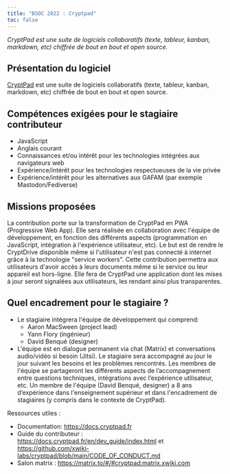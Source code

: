 ```yaml
---
title: "BSOC 2022 : Cryptpad"
toc: false
---
```


*CryptPad est une suite de logiciels collaboratifs (texte, tableur, kanban, markdown, etc) chiffrée de bout en bout et open source.*

## Présentation du logiciel

[CryptPad](https://cryptpad.fr) est une suite de logiciels collaboratifs (texte, tableur, kanban, markdown, etc) chiffrée de bout en bout et open source.

## Compétences exigées pour le stagiaire contributeur

- JavaScript
- Anglais courant
- Connaissances et/ou intérêt pour les technologies intégrées aux navigateurs web
- Expérience/intérêt pour les technologies respectueuses de la vie privée
- Expérience/intérêt pour les alternatives aux GAFAM (par exemple Mastodon/Fediverse)

## Missions proposées

La contribution porte sur la transformation de CryptPad en PWA (Progressive Web App). Elle sera réalisée en collaboration avec l'équipe de développement, en fonction des différents aspects (programmation en JavaScript, intégration à l'expérience utilisateur, etc). Le but est de rendre le CryptDrive disponible même si l'utilisateur n'est pas connecté à internet grâce à la technologie "service workers". Cette contribution permettra aux utilisateurs d'avoir accès à leurs documents même si le service ou leur appareil est hors-ligne. Elle fera de CryptPad une application dont les mises à jour seront signalées aux utilisateurs, les rendant ainsi plus transparentes.

## Quel encadrement pour le stagiaire ?

- Le stagiaire intégrera l'équipe de développement qui comprend:
  - Aaron MacSween (project lead)
  - Yann Flory (ingénieur)
  - David Benqué (designer)
- L'équipe est en dialogue permanent via chat (Matrix) et conversations audio/vidéo si besoin (Jitsi). Le stagiaire sera accompagné au jour le jour suivant les besoins et les problèmes rencontrés. Les membres de l'équipe se partageront les différents aspects de l’accompagnement entre questions techniques, intégrations avec l’expérience utilisateur, etc. Un membre de l'équipe (David Benqué, designer) a 8 ans d’expérience dans l'enseignement supérieur et dans l'encadrement de stagiaires (y compris dans le contexte de CryptPad).

Ressources utiles :

- Documentation: https://docs.cryptpad.fr
- Guide du contributeur : https://docs.cryptpad.fr/en/dev_guide/index.html et https://github.com/xwiki-labs/cryptpad/blob/main/CODE_OF_CONDUCT.md
- Salon matrix : https://matrix.to/#/#cryptpad:matrix.xwiki.com
